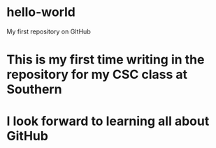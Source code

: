 # hello-world
My first repository on GItHub
# This is my first time writing in the repository for my CSC class at Southern
# I look forward to learning all about GitHub
